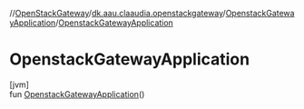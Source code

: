 //[OpenStackGateway](../../../index.md)/[dk.aau.claaudia.openstackgateway](../index.md)/[OpenstackGatewayApplication](index.md)/[OpenstackGatewayApplication](-openstack-gateway-application.md)

# OpenstackGatewayApplication

[jvm]\
fun [OpenstackGatewayApplication](-openstack-gateway-application.md)()
